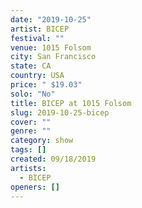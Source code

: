 ```yaml
---
date: "2019-10-25"
artist: BICEP
festival: ""
venue: 1015 Folsom
city: San Francisco
state: CA
country: USA
price: " $19.03"
solo: "No"
title: BICEP at 1015 Folsom
slug: 2019-10-25-bicep
cover: ""
genre: ""
category: show
tags: []
created: 09/18/2019
artists:
  - BICEP
openers: []
---
```

